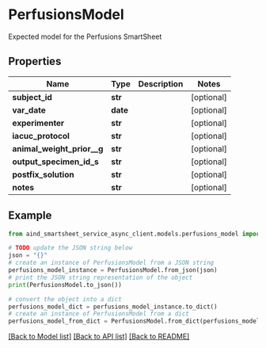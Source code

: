 # PerfusionsModel

Expected model for the Perfusions SmartSheet

## Properties

Name | Type | Description | Notes
------------ | ------------- | ------------- | -------------
**subject_id** | **str** |  | [optional] 
**var_date** | **date** |  | [optional] 
**experimenter** | **str** |  | [optional] 
**iacuc_protocol** | **str** |  | [optional] 
**animal_weight_prior__g** | **str** |  | [optional] 
**output_specimen_id_s** | **str** |  | [optional] 
**postfix_solution** | **str** |  | [optional] 
**notes** | **str** |  | [optional] 

## Example

```python
from aind_smartsheet_service_async_client.models.perfusions_model import PerfusionsModel

# TODO update the JSON string below
json = "{}"
# create an instance of PerfusionsModel from a JSON string
perfusions_model_instance = PerfusionsModel.from_json(json)
# print the JSON string representation of the object
print(PerfusionsModel.to_json())

# convert the object into a dict
perfusions_model_dict = perfusions_model_instance.to_dict()
# create an instance of PerfusionsModel from a dict
perfusions_model_from_dict = PerfusionsModel.from_dict(perfusions_model_dict)
```
[[Back to Model list]](../README.md#documentation-for-models) [[Back to API list]](../README.md#documentation-for-api-endpoints) [[Back to README]](../README.md)


